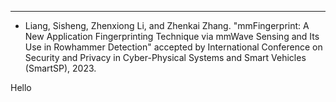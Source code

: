 ---
* Liang, Sisheng, Zhenxiong Li, and Zhenkai Zhang. "mmFingerprint: A New Application Fingerprinting Technique via mmWave Sensing and Its Use in Rowhammer Detection" accepted by International Conference on Security and Privacy in Cyber-Physical Systems and Smart Vehicles (SmartSP), 2023.

Hello 





